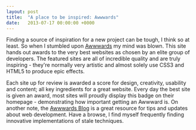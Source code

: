 ```yaml
---
layout: post
title:  "A place to be inspired: Awwwards"
date:   2013-07-17 00:00:00 +0000
---
```

Finding a source of inspiration for a new project can be tough, I think so at least. So when I stumbled upon [Awwwards](http://www.awwwards.com/) my mind was blown. This site hands out awards to the very best websites as chosen by an elite group of developers. The featured sites are all of incredible quality and are truly inspiring - they're normally very artistic and almost solely use CSS3 and HTML5 to produce epic effects.

Each site up for review is awarded a score for design, creativity, usability and content; all key ingredients for a great website. Every day the best site is given an award, most sites will proudly display this badge on their homepage - demonstrating how important getting an Awwward is. On another note, the [Awwwards Blog](http://www.awwwards.com/blog/) is a great resource for tips and updates about web development. Have a browse, I find myself frequently finding innovative implementations of stale techniques.